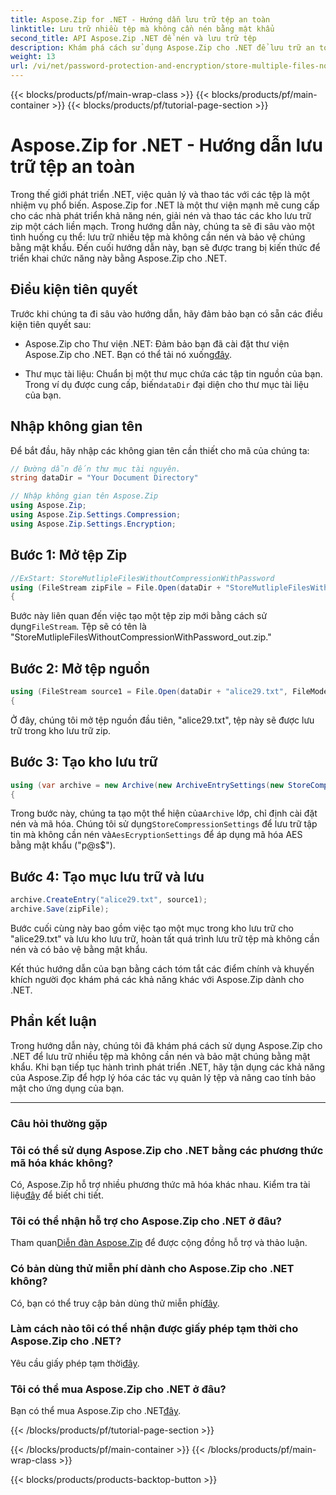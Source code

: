```yaml
---
title: Aspose.Zip for .NET - Hướng dẫn lưu trữ tệp an toàn
linktitle: Lưu trữ nhiều tệp mà không cần nén bằng mật khẩu
second_title: API Aspose.Zip .NET để nén và lưu trữ tệp
description: Khám phá cách sử dụng Aspose.Zip cho .NET để lưu trữ an toàn nhiều tệp mà không cần nén. Các bước dễ dàng để bảo vệ mật khẩu. Mở khóa sức mạnh của quản lý tập tin!
weight: 13
url: /vi/net/password-protection-and-encryption/store-multiple-files-no-compression-password/
---
```


{{< blocks/products/pf/main-wrap-class >}}
{{< blocks/products/pf/main-container >}}
{{< blocks/products/pf/tutorial-page-section >}}

# Aspose.Zip for .NET - Hướng dẫn lưu trữ tệp an toàn


Trong thế giới phát triển .NET, việc quản lý và thao tác với các tệp là một nhiệm vụ phổ biến. Aspose.Zip for .NET là một thư viện mạnh mẽ cung cấp cho các nhà phát triển khả năng nén, giải nén và thao tác các kho lưu trữ zip một cách liền mạch. Trong hướng dẫn này, chúng ta sẽ đi sâu vào một tình huống cụ thể: lưu trữ nhiều tệp mà không cần nén và bảo vệ chúng bằng mật khẩu. Đến cuối hướng dẫn này, bạn sẽ được trang bị kiến thức để triển khai chức năng này bằng Aspose.Zip cho .NET.

## Điều kiện tiên quyết

Trước khi chúng ta đi sâu vào hướng dẫn, hãy đảm bảo bạn có sẵn các điều kiện tiên quyết sau:

-  Aspose.Zip cho Thư viện .NET: Đảm bảo bạn đã cài đặt thư viện Aspose.Zip cho .NET. Bạn có thể tải nó xuống[đây](https://releases.aspose.com/zip/net/).

-  Thư mục tài liệu: Chuẩn bị một thư mục chứa các tập tin nguồn của bạn. Trong ví dụ được cung cấp, biến`dataDir` đại diện cho thư mục tài liệu của bạn.

## Nhập không gian tên

Để bắt đầu, hãy nhập các không gian tên cần thiết cho mã của chúng ta:

```csharp
// Đường dẫn đến thư mục tài nguyên.
string dataDir = "Your Document Directory"

// Nhập không gian tên Aspose.Zip
using Aspose.Zip;
using Aspose.Zip.Settings.Compression;
using Aspose.Zip.Settings.Encryption;
```

## Bước 1: Mở tệp Zip

```csharp
//ExStart: StoreMutlipleFilesWithoutCompressionWithPassword
using (FileStream zipFile = File.Open(dataDir + "StoreMutlipleFilesWithoutCompressionWithPassword_out.zip", FileMode.Create))
{
```

 Bước này liên quan đến việc tạo một tệp zip mới bằng cách sử dụng`FileStream`. Tệp sẽ có tên là "StoreMutlipleFilesWithoutCompressionWithPassword_out.zip."

## Bước 2: Mở tệp nguồn

```csharp
using (FileStream source1 = File.Open(dataDir + "alice29.txt", FileMode.Open, FileAccess.Read))
{
```

Ở đây, chúng tôi mở tệp nguồn đầu tiên, "alice29.txt", tệp này sẽ được lưu trữ trong kho lưu trữ zip.

## Bước 3: Tạo kho lưu trữ

```csharp
using (var archive = new Archive(new ArchiveEntrySettings(new StoreCompressionSettings(), new AesEcryptionSettings("p@s$", EncryptionMethod.AES256))))
{
```

 Trong bước này, chúng ta tạo một thể hiện của`Archive` lớp, chỉ định cài đặt nén và mã hóa. Chúng tôi sử dụng`StoreCompressionSettings` để lưu trữ tập tin mà không cần nén và`AesEcryptionSettings` để áp dụng mã hóa AES bằng mật khẩu ("p@s$").

## Bước 4: Tạo mục lưu trữ và lưu

```csharp
archive.CreateEntry("alice29.txt", source1);
archive.Save(zipFile);
```

Bước cuối cùng này bao gồm việc tạo một mục trong kho lưu trữ cho "alice29.txt" và lưu kho lưu trữ, hoàn tất quá trình lưu trữ tệp mà không cần nén và có bảo vệ bằng mật khẩu.

Kết thúc hướng dẫn của bạn bằng cách tóm tắt các điểm chính và khuyến khích người đọc khám phá các khả năng khác với Aspose.Zip dành cho .NET.

## Phần kết luận

Trong hướng dẫn này, chúng tôi đã khám phá cách sử dụng Aspose.Zip cho .NET để lưu trữ nhiều tệp mà không cần nén và bảo mật chúng bằng mật khẩu. Khi bạn tiếp tục hành trình phát triển .NET, hãy tận dụng các khả năng của Aspose.Zip để hợp lý hóa các tác vụ quản lý tệp và nâng cao tính bảo mật cho ứng dụng của bạn.

---

### Câu hỏi thường gặp

### Tôi có thể sử dụng Aspose.Zip cho .NET bằng các phương thức mã hóa khác không?
 Có, Aspose.Zip hỗ trợ nhiều phương thức mã hóa khác nhau. Kiểm tra tài liệu[đây](https://reference.aspose.com/zip/net/) để biết chi tiết.

### Tôi có thể nhận hỗ trợ cho Aspose.Zip cho .NET ở đâu?
 Tham quan[Diễn đàn Aspose.Zip](https://forum.aspose.com/c/zip/37) để được cộng đồng hỗ trợ và thảo luận.

### Có bản dùng thử miễn phí dành cho Aspose.Zip cho .NET không?
 Có, bạn có thể truy cập bản dùng thử miễn phí[đây](https://releases.aspose.com/).

### Làm cách nào tôi có thể nhận được giấy phép tạm thời cho Aspose.Zip cho .NET?
 Yêu cầu giấy phép tạm thời[đây](https://purchase.aspose.com/temporary-license/).

### Tôi có thể mua Aspose.Zip cho .NET ở đâu?
 Bạn có thể mua Aspose.Zip cho .NET[đây](https://purchase.aspose.com/buy).

{{< /blocks/products/pf/tutorial-page-section >}}

{{< /blocks/products/pf/main-container >}}
{{< /blocks/products/pf/main-wrap-class >}}

{{< blocks/products/products-backtop-button >}}
